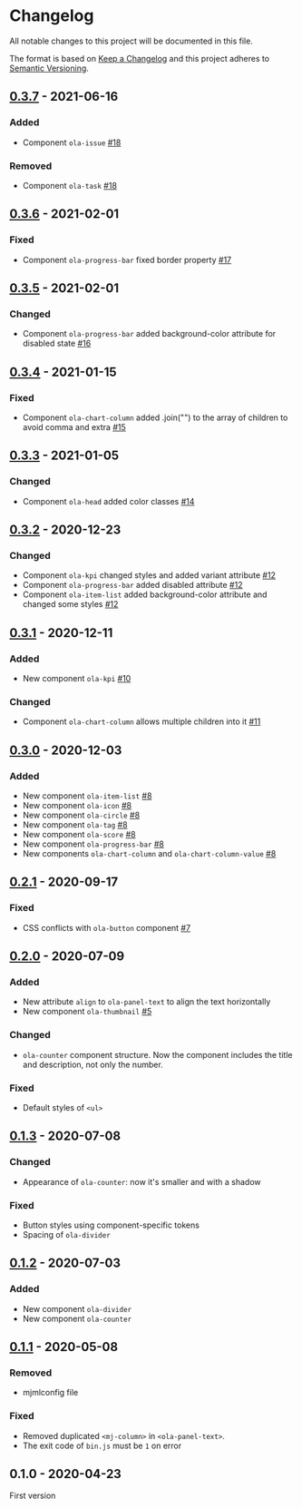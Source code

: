 # Changelog

All notable changes to this project will be documented in this file.

The format is based on [Keep a Changelog](http://keepachangelog.com/)
and this project adheres to [Semantic Versioning](http://semver.org/).

## [0.3.7] - 2021-06-16
### Added
- Component `ola-issue` [#18]

### Removed
- Component `ola-task` [#18]

## [0.3.6] - 2021-02-01
### Fixed
- Component `ola-progress-bar` fixed border property [#17]

## [0.3.5] - 2021-02-01
### Changed
- Component `ola-progress-bar` added background-color attribute for disabled state [#16]

## [0.3.4] - 2021-01-15
### Fixed
- Component `ola-chart-column` added .join("") to the array of children to avoid comma and extra <td> [#15]

## [0.3.3] - 2021-01-05
### Changed
- Component `ola-head` added color classes [#14]

## [0.3.2] - 2020-12-23
### Changed
- Component `ola-kpi` changed styles and added variant attribute [#12]
- Component `ola-progress-bar` added disabled attribute [#12]
- Component `ola-item-list` added background-color attribute and changed some styles [#12]

## [0.3.1] - 2020-12-11
### Added
- New component `ola-kpi` [#10]

### Changed
- Component `ola-chart-column` allows multiple children into it [#11]

## [0.3.0] - 2020-12-03
### Added
- New component `ola-item-list` [#8]
- New component `ola-icon` [#8]
- New component `ola-circle` [#8]
- New component `ola-tag` [#8]
- New component `ola-score` [#8]
- New component `ola-progress-bar` [#8]
- New components `ola-chart-column` and `ola-chart-column-value` [#8]

## [0.2.1] - 2020-09-17
### Fixed
- CSS conflicts with `ola-button` component [#7]

## [0.2.0] - 2020-07-09
### Added
- New attribute `align` to `ola-panel-text` to align the text horizontally
- New component `ola-thumbnail` [#5]

### Changed
- `ola-counter` component structure. Now the component includes the title and description, not only the number.

### Fixed
- Default styles of `<ul>`

## [0.1.3] - 2020-07-08
### Changed
- Appearance of `ola-counter`: now it's smaller and with a shadow

### Fixed
- Button styles using component-specific tokens
- Spacing of `ola-divider`

## [0.1.2] - 2020-07-03
### Added
- New component `ola-divider`
- New component `ola-counter`

## [0.1.1] - 2020-05-08
### Removed
- mjmlconfig file

### Fixed
- Removed duplicated `<mj-column>` in `<ola-panel-text>`.
- The exit code of `bin.js` must be `1` on error

## 0.1.0 - 2020-04-23
First version

[#5]: https://github.com/marketgoo/Ola-Emails/issues/5
[#7]: https://github.com/marketgoo/Ola-Emails/issues/7
[#8]: https://github.com/marketgoo/Ola-Emails/issues/8
[#10]: https://github.com/marketgoo/Ola-Emails/issues/10
[#11]: https://github.com/marketgoo/Ola-Emails/issues/11
[#12]: https://github.com/marketgoo/Ola-Emails/issues/12
[#14]: https://github.com/marketgoo/Ola-Emails/issues/14
[#15]: https://github.com/marketgoo/Ola-Emails/issues/15
[#16]: https://github.com/marketgoo/Ola-Emails/issues/16
[#17]: https://github.com/marketgoo/Ola-Emails/issues/17
[#18]: https://github.com/marketgoo/Ola-Emails/issues/18

[0.3.7]: https://github.com/marketgoo/Ola-Emails/compare/v0.3.6...v0.3.7
[0.3.6]: https://github.com/marketgoo/Ola-Emails/compare/v0.3.5...v0.3.6
[0.3.5]: https://github.com/marketgoo/Ola-Emails/compare/v0.3.4...v0.3.5
[0.3.4]: https://github.com/marketgoo/Ola-Emails/compare/v0.3.3...v0.3.4
[0.3.3]: https://github.com/marketgoo/Ola-Emails/compare/v0.3.2...v0.3.3
[0.3.2]: https://github.com/marketgoo/Ola-Emails/compare/v0.3.1...v0.3.2
[0.3.1]: https://github.com/marketgoo/Ola-Emails/compare/v0.3.0...v0.3.1
[0.3.0]: https://github.com/marketgoo/Ola-Emails/compare/v0.2.1...v0.3.0
[0.2.1]: https://github.com/marketgoo/Ola-Emails/compare/v0.2.0...v0.2.1
[0.2.0]: https://github.com/marketgoo/Ola-Emails/compare/v0.1.3...v0.2.0
[0.1.3]: https://github.com/marketgoo/Ola-Emails/compare/v0.1.2...v0.1.3
[0.1.2]: https://github.com/marketgoo/Ola-Emails/compare/v0.1.1...v0.1.2
[0.1.1]: https://github.com/marketgoo/Ola-Emails/compare/v0.1.0...v0.1.1
